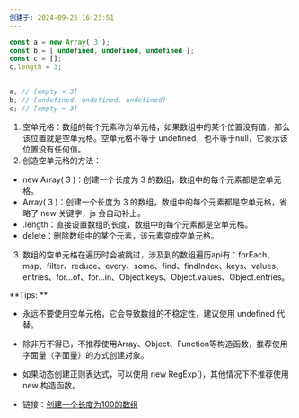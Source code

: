 ```yaml
---
创建于: 2024-09-25 16:23:51
---
```



```js
const a = new Array( 3 );
const b = [ undefined, undefined, undefined ];
const c = [];
c.length = 3;
  

a; // [empty × 3]
b; // [undefined, undefined, undefined]
c; // [empty × 3]
```

1. 空单元格：数组的每个元素称为单元格，如果数组中的某个位置没有值，那么该位置就是空单元格。空单元格不等于 undefined，也不等于null，它表示该位置没有任何值。
2. 创造空单元格的方法：
  - new Array( 3 )：创建一个长度为 3 的数组，数组中的每个元素都是空单元格。
  - Array( 3 )：创建一个长度为 3 的数组，数组中的每个元素都是空单元格，省略了 new 关键字，js 会自动补上。
  - .length：直接设置数组的长度，数组中的每个元素都是空单元格。
  - delete：删除数组中的某个元素，该元素变成空单元格。

3. 数组的空单元格在遍历时会被跳过，涉及到的数组遍历api有：forEach、map、filter、reduce、every、some、find、findIndex、keys、values、entries、for...of、for...in、Object.keys、Object.values、Object.entries。



**Tips: **
- 永远不要使用空单元格，它会导致数组的不稳定性，建议使用 undefined 代替。
- 除非万不得已，不推荐使用Array、Object、Function等构造函数，推荐使用字面量（字面量）的方式创建对象。
- 如果动态创建正则表达式，可以使用 new RegExp()，其他情况下不推荐使用 new 构造函数。

- 链接：[创建一个长度为100的数组](创建一个长度为100的数组.md)